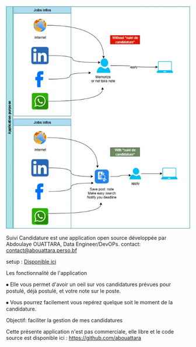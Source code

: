![application purpose](suivi_candidature.webp)

Suivi Candidature est une application  open source développée par Abdoulaye OUATTARA, Data Engineer/DevOPs.
contact: contact@abouattara.perso.bf

setup : [Disponible ici](https://drive.google.com/drive/folders/1hJtliq0oTOd5LCdyZLP1wvvg47HZQ8wo?usp=sharing)

Les fonctionnalité de l'application

⦁	Elle vous permet d'avoir un oeil sur vos candidatures prévues pour postulé, déjà postulé, et votre note sur le poste.

⦁	Vous pourrez facilement vous repérez quelque soit le moment de la candidature.

Objectif: faciliter la gestion de mes candidatures

Cette présente application n'est pas commerciale, elle libre et le code source est disponible ici : https://github.com/abouattara
